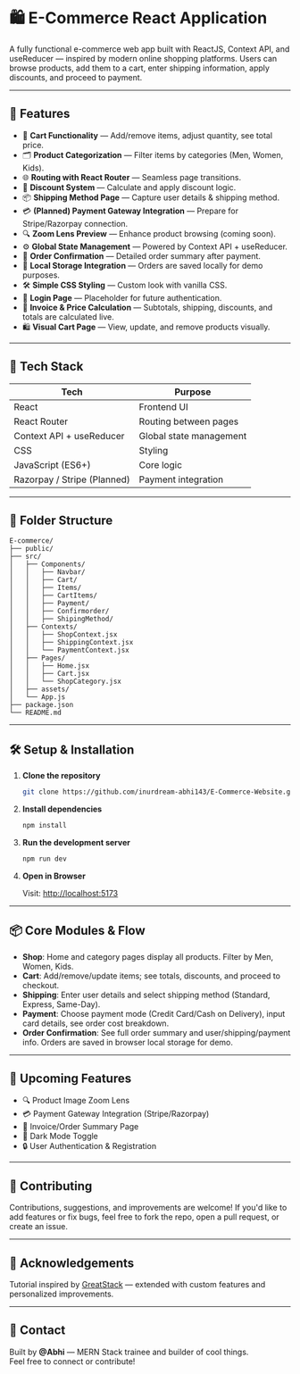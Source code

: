 # 🛍️ E-Commerce React Application

A fully functional e-commerce web app built with ReactJS, Context API, and useReducer — inspired by modern online shopping platforms. Users can browse products, add them to a cart, enter shipping information, apply discounts, and proceed to payment.

---

## 🚀 Features

- 🛒 **Cart Functionality** — Add/remove items, adjust quantity, see total price.
- 🗂️ **Product Categorization** — Filter items by categories (Men, Women, Kids).
- 🌐 **Routing with React Router** — Seamless page transitions.
- 💸 **Discount System** — Calculate and apply discount logic.
- 📦 **Shipping Method Page** — Capture user details & shipping method.
- 💳 **(Planned) Payment Gateway Integration** — Prepare for Stripe/Razorpay connection.
- 🔍 **Zoom Lens Preview** — Enhance product browsing (coming soon).
- ⚙️ **Global State Management** — Powered by Context API + useReducer.
- 🧾 **Order Confirmation** — Detailed order summary after payment.
- 💾 **Local Storage Integration** — Orders are saved locally for demo purposes.
- 🛠️ **Simple CSS Styling** — Custom look with vanilla CSS.
- 🛂 **Login Page** — Placeholder for future authentication.
- 🧮 **Invoice & Price Calculation** — Subtotals, shipping, discounts, and totals are calculated live.
- 🛍️ **Visual Cart Page** — View, update, and remove products visually.

---

## 🧠 Tech Stack

| Tech                        | Purpose                 |
| --------------------------- | ----------------------- |
| React                       | Frontend UI             |
| React Router                | Routing between pages   |
| Context API + useReducer    | Global state management |
| CSS                         | Styling                 |
| JavaScript (ES6+)           | Core logic              |
| Razorpay / Stripe (Planned) | Payment integration     |

---

## 📂 Folder Structure

```
E-commerce/
├── public/
├── src/
│   ├── Components/
│   │   ├── Navbar/
│   │   ├── Cart/
│   │   ├── Items/
│   │   ├── CartItems/
│   │   ├── Payment/
│   │   ├── Confirmorder/
│   │   ├── ShipingMethod/
│   ├── Contexts/
│   │   ├── ShopContext.jsx
│   │   ├── ShippingContext.jsx
│   │   └── PaymentContext.jsx
│   ├── Pages/
│   │   ├── Home.jsx
│   │   ├── Cart.jsx
│   │   └── ShopCategory.jsx
│   ├── assets/
│   └── App.js
├── package.json
└── README.md
```

---

## 🛠️ Setup & Installation

1. **Clone the repository**

   ```bash
   git clone https://github.com/inurdream-abhi143/E-Commerce-Website.git
   ```

2. **Install dependencies**

   ```bash
   npm install
   ```

3. **Run the development server**

   ```bash
   npm run dev
   ```

4. **Open in Browser**

   Visit: [http://localhost:5173](http://localhost:5173)

---

## 📦 Core Modules & Flow

- **Shop**: Home and category pages display all products. Filter by Men, Women, Kids.
- **Cart**: Add/remove/update items; see totals, discounts, and proceed to checkout.
- **Shipping**: Enter user details and select shipping method (Standard, Express, Same-Day).
- **Payment**: Choose payment mode (Credit Card/Cash on Delivery), input card details, see order cost breakdown.
- **Order Confirmation**: See full order summary and user/shipping/payment info. Orders are saved in browser local storage for demo.

---

## 🔮 Upcoming Features

- 🔍 Product Image Zoom Lens
- 💳 Payment Gateway Integration (Stripe/Razorpay)
- 🧾 Invoice/Order Summary Page
- 🌈 Dark Mode Toggle
- 🔒 User Authentication & Registration

---

## 👏 Contributing

Contributions, suggestions, and improvements are welcome! If you'd like to add features or fix bugs, feel free to fork the repo, open a pull request, or create an issue.

---

## 🙌 Acknowledgements

Tutorial inspired by [GreatStack](https://www.youtube.com/watch?v=jbfuzcrfjqQ) — extended with custom features and personalized improvements.

---

## 📧 Contact

Built by **@Abhi** — MERN Stack trainee and builder of cool things.  
Feel free to connect or contribute!
